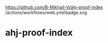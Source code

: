 https://github.com/B-Mikhail-V/ahj-proof-index /actions/workflows/web.yml/badge.svg

# ahj-proof-index
